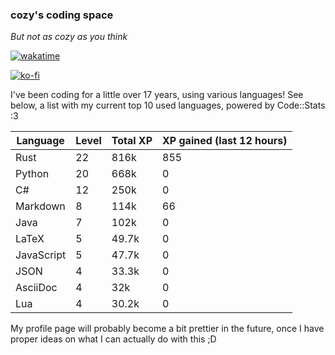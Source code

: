 ### cozy's coding space
*But not as cozy as you think*

[![wakatime](https://wakatime.com/badge/user/c0ba07bb-3421-41be-bd1a-d611e670f250.svg)](https://wakatime.com/@c0ba07bb-3421-41be-bd1a-d611e670f250)

[![ko-fi](https://ko-fi.com/img/githubbutton_sm.svg)](https://ko-fi.com/J3J75ITL4)

I've been coding for a little over 17 years, using various languages! See below, a list with my current top 10 used languages, powered by Code::Stats :3
    
| Language | Level | Total XP | XP gained (last 12 hours) |
| --- | --- | --- | --- |
| Rust | 22 | 816k | 855 |
| Python | 20 | 668k | 0 |
| C# | 12 | 250k | 0 |
| Markdown | 8 | 114k | 66 |
| Java | 7 | 102k | 0 |
| LaTeX | 5 | 49.7k | 0 |
| JavaScript | 5 | 47.7k | 0 |
| JSON | 4 | 33.3k | 0 |
| AsciiDoc | 4 | 32k | 0 |
| Lua | 4 | 30.2k | 0 |
    
My profile page will probably become a bit prettier in the future, once I have proper ideas on what I can actually do with this ;D